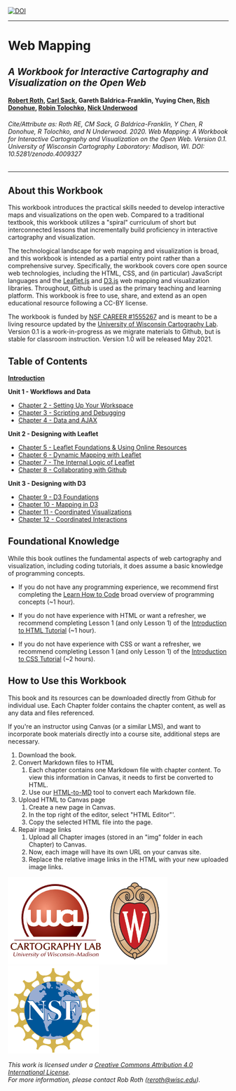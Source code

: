 [![DOI](https://zenodo.org/badge/DOI/10.5281/zenodo.4009327.svg)](https://doi.org/10.5281/zenodo.4009327)

---

# Web Mapping

## _A Workbook for Interactive Cartography and Visualization on the Open Web_

#### [Robert Roth](https://twitter.com/RobertERoth), [Carl Sack](https://twitter.com/northlandiguana), Gareth Baldrica-Franklin, Yuying Chen, [Rich Donohue](https://twitter.com/rgdonohue), [Robin Tolochko](https://twitter.com/tolomaps), [Nick Underwood](https://twitter.com/mulletmapping)

###### Cite/Attribute as: Roth RE, CM Sack, G Baldrica-Franklin, Y Chen, R Donohue, R Tolochko, and N Underwood. 2020. _Web Mapping: A Workbook for Interactive Cartography and Visualization on the Open Web._ Version 0.1. University of Wisconsin Cartography Laboratory: Madison, WI. DOI: 10.5281/zenodo.4009327

---

## About this Workbook

This workbook introduces the practical skills needed to develop interactive maps and visualizations on the open web. Compared to a traditional textbook, this workbook utilizes a "spiral" curriculum of short but interconnected lessons that incrementally build proficiency in interactive cartography and visualization.  

The technological landscape for web mapping and visualization is broad, and this workbook is intended as a partial entry point rather than a comprehensive survey. Specifically, the workbook covers core open source web technologies, including the HTML, CSS, and (in particular) JavaScript languages and the [Leaflet.js](https://leafletjs.com/) and [D3.js](https://d3js.org/) web mapping and visualization libraries. Throughout, Github is used as the primary teaching and learning platform. This workbook is free to use, share, and extend as an open educational resource following a CC-BY license.

The workbook is funded by [NSF CAREER #1555267](https://www.nsf.gov/awardsearch/showAward?AWD_ID=1555267) and is meant to be a living resource updated by the [University of Wisconsin Cartography Lab](https://geography.wisc.edu/cartography/). Version 0.1 is a work-in-progress as we migrate materials to Github, but is stable for classroom instruction. Version 1.0 will be released May 2021.


## Table of Contents

[**Introduction**](/Introduction)

**Unit 1 - Workflows and Data**
- [Chapter 2 - Setting Up Your Workspace](/Chapter2)
- [Chapter 3 - Scripting and Debugging](/Chapter3)
- [Chapter 4 - Data and AJAX](/Chapter4)

**Unit 2 - Designing with Leaflet**
- [Chapter 5 - Leaflet Foundations & Using Online Resources](/Chapter5)
- [Chapter 6 - Dynamic Mapping with Leaflet](/Chapter6)
- [Chapter 7 - The Internal Logic of Leaflet](/Chapter7)
- [Chapter 8 - Collaborating with Github](/Chapter8)

**Unit 3 - Designing with D3**
- [Chapter 9 - D3 Foundations](/Chapter9)
- [Chapter 10 - Mapping in D3](/Chapter10)
- [Chapter 11 - Coordinated Visualizations](/Chapter11)
- [Chapter 12 - Coordinated Interactions](/Chapter12)

## Foundational Knowledge

While this book outlines the fundamental aspects of web cartography and visualization, including coding tutorials, it does assume a basic knowledge of programming concepts. 

- If you do not have any programming experience, we recommend first completing the [Learn How to Code](https://www.codecademy.com/learn/learn-how-to-code) broad overview of programming concepts (~1 hour). 

- If you do not have experience with HTML or want a refresher, we recommend completing Lesson 1 (and only Lesson 1) of the [Introduction to HTML Tutorial](https://www.codecademy.com/learn/learn-html) (~1 hour). 

- If you do not have experience with CSS or want a refresher, we recommend completing Lesson 1 (and only Lesson 1) of the [Introduction to CSS Tutorial](https://www.codecademy.com/learn/learn-css) (~2 hours).

## How to Use this Workbook

This book and its resources can be downloaded directly from Github for individual use. Each Chapter folder contains the chapter content, as well as any data and files referenced.

If you're an instructor using Canvas (or a similar LMS), and want to incorporate  book materials directly into a course site, additional steps are necessary.

1. Download the book.
2. Convert Markdown files to HTML
    1. Each chapter contains one Markdown file with chapter content. To view this information in Canvas, it needs to first be converted to HTML.
    2. Use our [HTML-to-MD](https://uwcartlab.github.io/html-to-md/) tool to convert each Markdown file.
3. Upload HTML to Canvas page
    1. Create a new page in Canvas.
    2. In the top right of the editor, select "HTML Editor"'.
    3. Copy the selected HTML file into the page.
4. Repair image links
    1. Upload all Chapter images (stored in an "img" folder in each Chapter) to Canvas. 
    2. Now, each image will have its own URL on your canvas site.
    3. Replace the relative image links in the HTML with your new uploaded image links. 

[![uwcl-logo](Introduction/img/uwcl-logo.png)](https://geography.wisc.edu/cartography/)[![uw-logo](Introduction/img/uw-logo.png)](www.wisc.edu)[![nsf-logo](Introduction/img/nsf-logo.png)](https://www.nsf.gov/)

_This work is licensed under a [Creative Commons Attribution 4.0 International License](http://creativecommons.org/licenses/by/4.0/). <br/> For more information, please contact Rob Roth \(reroth@wisc.edu\)._

